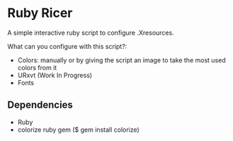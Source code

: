 # Ruby Ricer

A simple interactive ruby script to configure .Xresources.

What can you configure with this script?:
* Colors: manually or by giving the script an image to take the most used colors from it
* URxvt (Work In Progress)
* Fonts

## Dependencies
* Ruby
* colorize ruby gem ($ gem install colorize)
